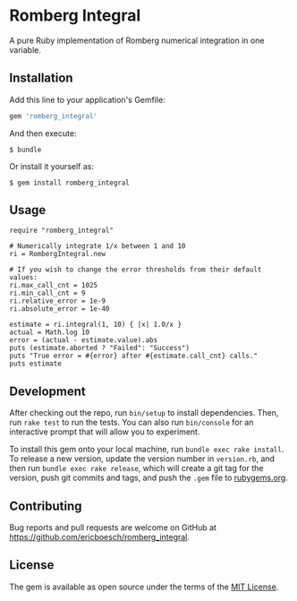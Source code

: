 # Romberg Integral

A pure Ruby implementation of Romberg numerical integration in one
variable.

## Installation

Add this line to your application's Gemfile:

```ruby
gem 'romberg_integral'
```

And then execute:

    $ bundle

Or install it yourself as:

    $ gem install romberg_integral

## Usage

    require "romberg_integral"

    # Numerically integrate 1/x between 1 and 10
    ri = RombergIntegral.new

    # If you wish to change the error thresholds from their default values:
    ri.max_call_cnt = 1025
    ri.min_call_cnt = 9
    ri.relative_error = 1e-9
    ri.absolute_error = 1e-40

    estimate = ri.integral(1, 10) { |x| 1.0/x }
    actual = Math.log 10
    error = (actual - estimate.value).abs
    puts (estimate.aborted ? "Failed": "Success")
    puts "True error = #{error} after #{estimate.call_cnt} calls."
    puts estimate

## Development

After checking out the repo, run `bin/setup` to install dependencies. Then, run `rake test` to run the tests. You can also run `bin/console` for an interactive prompt that will allow you to experiment.

To install this gem onto your local machine, run `bundle exec rake install`. To release a new version, update the version number in `version.rb`, and then run `bundle exec rake release`, which will create a git tag for the version, push git commits and tags, and push the `.gem` file to [rubygems.org](https://rubygems.org).

## Contributing

Bug reports and pull requests are welcome on GitHub at https://github.com/ericboesch/romberg_integral.

## License

The gem is available as open source under the terms of the [MIT License](http://opensource.org/licenses/MIT).
